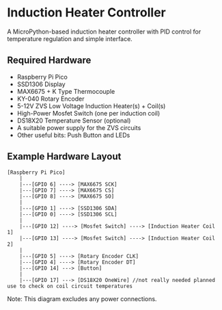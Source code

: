 # Induction Heater Controller

A MicroPython-based induction heater controller with PID control for temperature regulation and simple interface.

## Required Hardware

- Raspberry Pi Pico
- SSD1306 Display
- MAX6675 + K Type Thermocouple
- KY-040 Rotary Encoder
- 5-12V ZVS Low Voltage Induction Heater(s) + Coil(s)
- High-Power Mosfet Switch (one per induction coil)
- DS18X20 Temperature Sensor (optional)
- A suitable power supply for the ZVS circuits
- Other useful bits: Push Button and LEDs

## Example Hardware Layout

```
[Raspberry Pi Pico]
    |
    |---[GPIO 6] ----> [MAX6675 SCK]
    |---[GPIO 7] ----> [MAX6675 CS]
    |---[GPIO 8] ----> [MAX6675 SO]
    |
    |---[GPIO 1] ----> [SSD1306 SDA]
    |---[GPIO 0] ----> [SSD1306 SCL]
    |
    |---[GPIO 12] ----> [Mosfet Switch] ----> [Induction Heater Coil 1]
    |---[GPIO 13] ----> [Mosfet Switch] ----> [Induction Heater Coil 2]
    |
    |---[GPIO 5] ----> [Rotary Encoder CLK]
    |---[GPIO 4] ----> [Rotary Encoder DT]
    |---[GPIO 14] ---> [Button]
    |
    |---[GPIO 17] ---> [DS18X20 OneWire] //not really needed planned use to check on coil circuit temperatures
```

Note: This diagram excludes any power connections.
